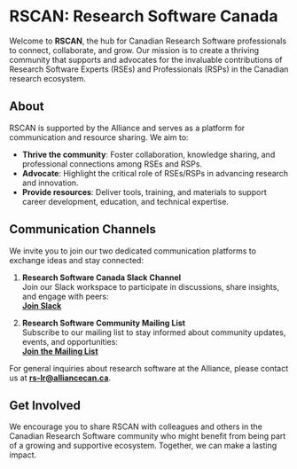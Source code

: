 # RSCAN: Research Software Canada

Welcome to **RSCAN**, the hub for Canadian Research Software professionals to connect, collaborate, and grow. Our mission is to create a thriving community that supports and advocates for the invaluable contributions of Research Software Experts (RSEs) and Professionals (RSPs) in the Canadian research ecosystem.

## About

RSCAN is supported by the Alliance and serves as a platform for communication and resource sharing. We aim to:

- **Thrive the community**: Foster collaboration, knowledge sharing, and professional connections among RSEs and RSPs.
- **Advocate**: Highlight the critical role of RSEs/RSPs in advancing research and innovation.
- **Provide resources**: Deliver tools, training, and materials to support career development, education, and technical expertise.

## Communication Channels

We invite you to join our two dedicated communication platforms to exchange ideas and stay connected:

1. **Research Software Canada Slack Channel**  
   Join our Slack workspace to participate in discussions, share insights, and engage with peers:  
   [**Join Slack**](https://rscan.slack.com)

2. **Research Software Community Mailing List**  
   Subscribe to our mailing list to stay informed about community updates, events, and opportunities:  
   [**Join the Mailing List**](https://rscan.topicbox.com)

For general inquiries about research software at the Alliance, please contact us at **rs-lr@alliancecan.ca**.

## Get Involved

We encourage you to share RSCAN with colleagues and others in the Canadian Research Software community who might benefit from being part of a growing and supportive ecosystem. Together, we can make a lasting impact.
